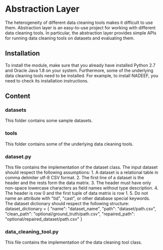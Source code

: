 # Abstraction Layer

The heterogeneity of different data cleaning tools makes it difficult to use them. Abstraction layer is an easy-to-use project for working with different data cleaning tools. In particular, the abstraction layer provides simple APIs for running data cleaning tools on datasets and evaluating them. 


## Installation
To install the module, make sure that you already have installed Python 2.7 and Oracle Java 1.8 on your system. Furthermore, some of the underlying data cleaning tools need to be installed. For example, to install NADEEF, you need to check its installation instructions.


## Content

### datasets

This folder contains some sample datasets.

### tools

This folder contains some of the underlying data cleaning tools.

### dataset.py

This file contains the implementation of the dataset class. 
The input dataset should respect the following assumptions:
    1. A dataset is a relational table in comma delimiter utf-8 CSV format.
    2. The first line of a dataset is the header and the rests form the data matrix.
    3. The header must have only non-space lowercase characters as field names without type description.
    4. The header is row 0 and the first tuple of data matrix is row 1.
    5. Do not name an attribute with "tid", "cast", or other database special keywords.
The dataset dictionary should respect the following structure:
    dataset_dictionary = {
       "name": "dataset_name",
       "path": "dataset/path.csv",
       "clean_path": "optional/ground_truth/path.csv",
       "repaired_path": "optional/repaired_dataset/path.csv"
    }

### data_cleaning_tool.py

This file contains the implementation of the data cleaning tool class.

